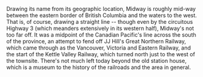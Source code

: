 Drawing its name from its geographic location, Midway is roughly mid-way between the eastern border of British Columbia and the waters to the west. That is, of course, drawing a straight line -- though even by the circuitous Highway 3 (which meanders extensively in its western half), Midway's not too far off. It was a midpoint of the Canadian Pacific's line across the south of the province, an attempt to fend off JJ Hill's Great Northern Railway, which came through as the Vancouver, Victoria and Eastern Railway, and the start of the Kettle Valley Railway, which turned north just to the west of the townsite. There's not much left today beyond the old station house, which is a museum to the history of the railroads and the area in general. 